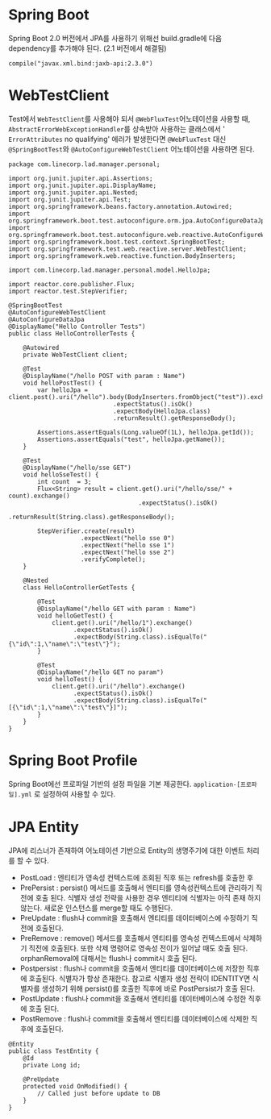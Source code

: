 # Spring Boot

Spring Boot 2.0 버전에서 JPA를 사용하기 위해선 build.gradle에 다음 dependency를 추가해야 된다. (2.1 버전에서 해결됨)

`compile("javax.xml.bind:jaxb-api:2.3.0")`

# WebTestClient

Test에서 `WebTestClient`를 사용해야 되서 `@WebFluxTest`어노테이션을 사용할 때, `AbstractErrorWebExceptionHandler`를 상속받아 사용하는 클래스에서 ' `ErrorAttributes`  no qualifying' 에러가 발생한다면 `@WebFluxTest`  대신 `@SpringBootTest`와 `@AutoConfigureWebTestClient` 어노테이션을 사용하면 된다.

```
package com.linecorp.lad.manager.personal;

import org.junit.jupiter.api.Assertions;
import org.junit.jupiter.api.DisplayName;
import org.junit.jupiter.api.Nested;
import org.junit.jupiter.api.Test;
import org.springframework.beans.factory.annotation.Autowired;
import org.springframework.boot.test.autoconfigure.orm.jpa.AutoConfigureDataJpa;
import org.springframework.boot.test.autoconfigure.web.reactive.AutoConfigureWebTestClient;
import org.springframework.boot.test.context.SpringBootTest;
import org.springframework.test.web.reactive.server.WebTestClient;
import org.springframework.web.reactive.function.BodyInserters;

import com.linecorp.lad.manager.personal.model.HelloJpa;

import reactor.core.publisher.Flux;
import reactor.test.StepVerifier;

@SpringBootTest
@AutoConfigureWebTestClient
@AutoConfigureDataJpa
@DisplayName("Hello Controller Tests")
public class HelloControllerTests {

    @Autowired
    private WebTestClient client;

    @Test
    @DisplayName("/hello POST with param : Name")
    void helloPostTest() {
        var helloJpa = client.post().uri("/hello").body(BodyInserters.fromObject("test")).exchange()
                             .expectStatus().isOk()
                             .expectBody(HelloJpa.class)
                             .returnResult().getResponseBody();

        Assertions.assertEquals(Long.valueOf(1L), helloJpa.getId());
        Assertions.assertEquals("test", helloJpa.getName());
    }

    @Test
    @DisplayName("/hello/sse GET")
    void helloSseTest() {
        int count  = 3;
        Flux<String> result = client.get().uri("/hello/sse/" + count).exchange()
                                    .expectStatus().isOk()
                                    .returnResult(String.class).getResponseBody();

        StepVerifier.create(result)
                    .expectNext("hello sse 0")
                    .expectNext("hello sse 1")
                    .expectNext("hello sse 2")
                    .verifyComplete();
    }

    @Nested
    class HelloControllerGetTests {

        @Test
        @DisplayName("/hello GET with param : Name")
        void helloGetTest() {
            client.get().uri("/hello/1").exchange()
                  .expectStatus().isOk()
                  .expectBody(String.class).isEqualTo("{\"id\":1,\"name\":\"test\"}");
        }

        @Test
        @DisplayName("/hello GET no param")
        void helloTest() {
            client.get().uri("/hello").exchange()
                  .expectStatus().isOk()
                  .expectBody(String.class).isEqualTo("[{\"id\":1,\"name\":\"test\"}]");
        }
    }
}

```

# Spring Boot Profile

Spring Boot에선 프로파일 기반의 설정 파일을 기본 제공한다. `application-[프로파일].yml` 로 설정하여 사용할 수 있다.

# JPA Entity

JPA에 리스너가 존재하여 어노테이션 기반으로 Entity의 생명주기에 대한 이벤트 처리를 할 수 있다.

- PostLoad : 엔티티가 영속성 컨텍스트에 조회된 직후 또는 refresh를 호출한 후
- PrePersist : persist() 메서드를 호출해서 엔티티를 영속성컨텍스트에 관리하기 직전에 호출 된다. 식별자 생성 전략을 사용한 경우 엔티티에 식별자는 아직 존재 하지 않는다. 새로운 인스턴스를 merge할 때도 수행된다.
- PreUpdate : flush나 commit을 호출해서 엔티티를 데이터베이스에 수정하기 직전에 호출된다.
- PreRemove : remove() 메서드를 호출해서 엔티티를 영속성 컨텍스트에서 삭제하기 직전에 호출된다. 또한 삭제 명령어로 영속성 전이가 일어날 때도 호출 된다. orphanRemoval에 대해서는 flush나 commit시 호출 된다.
- Postpersist : flush나 commit을 호출해서 엔티티를 데이터베이스에 저장한 직후에 호출된다. 식별자가 항상 존재한다. 참고로 식별자 생성 전략이 IDENTITY면 식별자를 생성하기 위해 persist()를 호출한 직후에 바로 PostPersist가 호출 된다.
- PostUpdate : flush나 commit을 호출해서 엔티티를 데이터베이스에 수정한 직후에 호출 된다.
- PostRemove : flush나 commit을 호출해서 엔티티를 데이터베이스에 삭제한 직후에 호출된다.

```
@Entity
public class TestEntity {
    @Id
    private Long id;
    
    @PreUpdate
    protected void OnModified() {
        // Called just before update to DB
    }
}
```

